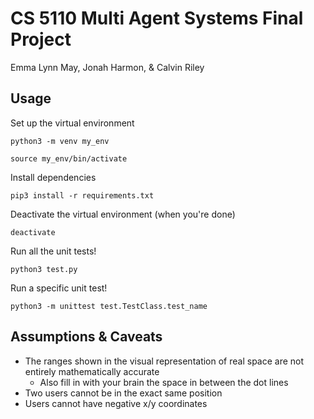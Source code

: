 # CS 5110 Multi Agent Systems Final Project

Emma Lynn May, Jonah Harmon, & Calvin Riley

## Usage

Set up the virtual environment

`python3 -m venv my_env`

`source my_env/bin/activate`

Install dependencies

`pip3 install -r requirements.txt`

Deactivate the virtual environment (when you're done)

`deactivate`

Run all the unit tests!

`python3 test.py`

Run a specific unit test!

`python3 -m unittest test.TestClass.test_name`

## Assumptions & Caveats
* The ranges shown in the visual representation of real space are not entirely mathematically accurate
    * Also fill in with your brain the space in between the dot lines
* Two users cannot be in the exact same position
* Users cannot have negative x/y coordinates
